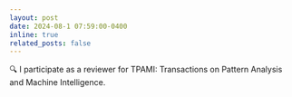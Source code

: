 ```yaml
---
layout: post
date: 2024-08-1 07:59:00-0400
inline: true
related_posts: false
---
```


🔍 I participate as a reviewer for TPAMI: Transactions on Pattern Analysis and Machine Intelligence.
